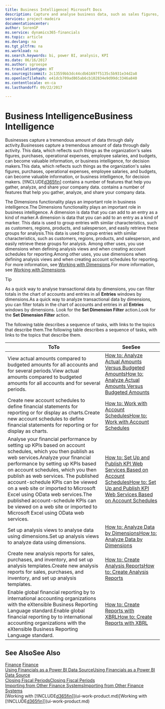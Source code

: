 ```yaml
---
title: Business Intelligence| Microsoft Docs
description: Capture and analyse business data, such as sales figures, purchases, operational expenses, employee salaries, and budgets, that can be valuable information for business intelligence or for decision making.
services: project-madeira
documentationcenter: 
author: SorenGP
ms.service: dynamics365-financials
ms.topic: article
ms.devlang: na
ms.tgt_pltfrm: na
ms.workload: na
ms.search.keywords: bi, power BI, analysis, KPI
ms.date: 06/16/2017
ms.author: sgroespe
ms.translationtype: HT
ms.sourcegitcommit: 2c13559bb3dc44cdb61697f5135c5b931e34d2a8
ms.openlocfilehash: e41dcb709ad865ab6cb102834e9d99dc3346a840
ms.contentlocale: en-ca
ms.lasthandoff: 09/22/2017

---
```

# <a name="business-intelligence"></a><span data-ttu-id="336a9-103">Business Intelligence</span><span class="sxs-lookup"><span data-stu-id="336a9-103">Business Intelligence</span></span>
<span data-ttu-id="336a9-104">Businesses capture a tremendous amount of data through daily activity.</span><span class="sxs-lookup"><span data-stu-id="336a9-104">Businesses capture a tremendous amount of data through daily activity.</span></span> <span data-ttu-id="336a9-105">This data, which reflects such things as the organization's sales figures, purchases, operational expenses, employee salaries, and budgets, can become valuable information, or business intelligence, for decision makers.</span><span class="sxs-lookup"><span data-stu-id="336a9-105">This data, which reflects such things as the organization's sales figures, purchases, operational expenses, employee salaries, and budgets, can become valuable information, or business intelligence, for decision makers.</span></span> [!INCLUDE[d365fin](includes/d365fin_md.md)]<span data-ttu-id="336a9-106"> contains a number of features that help you gather, analyze, and share your company data.</span><span class="sxs-lookup"><span data-stu-id="336a9-106"> contains a number of features that help you gather, analyze, and share your company data.</span></span>

<span data-ttu-id="336a9-107">The Dimensions functionality plays an important role in business intelligence.</span><span class="sxs-lookup"><span data-stu-id="336a9-107">The Dimensions functionality plays an important role in business intelligence.</span></span> <span data-ttu-id="336a9-108">A dimension is data that you can add to an entry as a kind of marker.</span><span class="sxs-lookup"><span data-stu-id="336a9-108">A dimension is data that you can add to an entry as a kind of marker.</span></span> <span data-ttu-id="336a9-109">This data is used to group entries with similar characteristics, such as customers, regions, products, and salesperson, and easily retrieve these groups for analysis.</span><span class="sxs-lookup"><span data-stu-id="336a9-109">This data is used to group entries with similar characteristics, such as customers, regions, products, and salesperson, and easily retrieve these groups for analysis.</span></span> <span data-ttu-id="336a9-110">Among other uses, you use dimensions  when defining analysis views and when creating account schedules for reporting.</span><span class="sxs-lookup"><span data-stu-id="336a9-110">Among other uses, you use dimensions  when defining analysis views and when creating account schedules for reporting.</span></span> <span data-ttu-id="336a9-111">For more information, see [Working with Dimensions](finance-dimensions.md).</span><span class="sxs-lookup"><span data-stu-id="336a9-111">For more information, see [Working with Dimensions](finance-dimensions.md).</span></span>

> [!TIP]
> <span data-ttu-id="336a9-112">As a quick way to analyse transactional data by dimensions, you can filter totals in the chart of accounts and entries in all **Entries** windows by dimensions.</span><span class="sxs-lookup"><span data-stu-id="336a9-112">As a quick way to analyze transactional data by dimensions, you can filter totals in the chart of accounts and entries in all **Entries** windows by dimensions.</span></span> <span data-ttu-id="336a9-113">Look for the **Set Dimension Filter** action.</span><span class="sxs-lookup"><span data-stu-id="336a9-113">Look for the **Set Dimension Filter** action.</span></span>  

<span data-ttu-id="336a9-114">The following table describes a sequence of tasks, with links to the topics that describe them.</span><span class="sxs-lookup"><span data-stu-id="336a9-114">The following table describes a sequence of tasks, with links to the topics that describe them.</span></span>  

| <span data-ttu-id="336a9-115">To</span><span class="sxs-lookup"><span data-stu-id="336a9-115">To</span></span> | <span data-ttu-id="336a9-116">See</span><span class="sxs-lookup"><span data-stu-id="336a9-116">See</span></span> |
| --- | --- |
|<span data-ttu-id="336a9-117">View actual amounts compared to budgeted amounts for all accounts and for several periods.</span><span class="sxs-lookup"><span data-stu-id="336a9-117">View actual amounts compared to budgeted amounts for all accounts and for several periods.</span></span>|[<span data-ttu-id="336a9-118">How to: Analyze Actual Amounts Versus Budgeted Amounts</span><span class="sxs-lookup"><span data-stu-id="336a9-118">How to: Analyze Actual Amounts Versus Budgeted Amounts</span></span>](bi-how-analyze-actual-versus-budget.md)|
|<span data-ttu-id="336a9-119">Create new account schedules to define financial statements for reporting or for display as charts.</span><span class="sxs-lookup"><span data-stu-id="336a9-119">Create new account schedules to define financial statements for reporting or for display as charts.</span></span>|[<span data-ttu-id="336a9-120">How to: Work with Account Schedules</span><span class="sxs-lookup"><span data-stu-id="336a9-120">How to: Work with Account Schedules</span></span>](bi-how-work-account-schedule.md)|
|<span data-ttu-id="336a9-121">Analyse your financial performance by setting up KPIs based on account schedules, which you then publish as web services.</span><span class="sxs-lookup"><span data-stu-id="336a9-121">Analyze your financial performance by setting up KPIs based on account schedules, which you then publish as web services.</span></span> <span data-ttu-id="336a9-122">The published account-schedule KPIs can be viewed on a web site or imported to Microsoft Excel using OData web services.</span><span class="sxs-lookup"><span data-stu-id="336a9-122">The published account-schedule KPIs can be viewed on a web site or imported to Microsoft Excel using OData web services.</span></span>|[<span data-ttu-id="336a9-123">How to: Set Up and Publish KPI Web Services Based on Account Schedules</span><span class="sxs-lookup"><span data-stu-id="336a9-123">How to: Set Up and Publish KPI Web Services Based on Account Schedules</span></span>](bi-how-to-set-up-and-publish-kpi-web-services-based-on-account-schedules.md)|
|<span data-ttu-id="336a9-124">Set up analysis views to analyse data using dimensions.</span><span class="sxs-lookup"><span data-stu-id="336a9-124">Set up analysis views to analyze data using dimensions.</span></span>|[<span data-ttu-id="336a9-125">How to: Analyze Data by Dimensions</span><span class="sxs-lookup"><span data-stu-id="336a9-125">How to: Analyze Data by Dimensions</span></span>](bi-how-analyze-data-dimension.md)|
|<span data-ttu-id="336a9-126">Create new analysis reports for sales, purchases, and inventory, and set up analysis templates.</span><span class="sxs-lookup"><span data-stu-id="336a9-126">Create new analysis reports for sales, purchases, and inventory, and set up analysis templates.</span></span>|[<span data-ttu-id="336a9-127">How to: Create Analysis Reports</span><span class="sxs-lookup"><span data-stu-id="336a9-127">How to: Create Analysis Reports</span></span>](bi-how-create-analysis-views-reports.md)|
|<span data-ttu-id="336a9-128">Enable global financial reporting by to international accounting organizations with the eXtensible Business Reporting Language standard.</span><span class="sxs-lookup"><span data-stu-id="336a9-128">Enable global financial reporting by to international accounting organizations with the eXtensible Business Reporting Language standard.</span></span>|[<span data-ttu-id="336a9-129">How to: Create Reports with XBRL</span><span class="sxs-lookup"><span data-stu-id="336a9-129">How to: Create Reports with XBRL</span></span>](bi-create-reports-with-xbrl.md)|

## <a name="see-also"></a><span data-ttu-id="336a9-130">See Also</span><span class="sxs-lookup"><span data-stu-id="336a9-130">See Also</span></span>
<span data-ttu-id="336a9-131">[Finance](finance.md)  </span><span class="sxs-lookup"><span data-stu-id="336a9-131">[Finance](finance.md)  </span></span>  
[<span data-ttu-id="336a9-132">Using Financials as a Power BI Data Source</span><span class="sxs-lookup"><span data-stu-id="336a9-132">Using Financials as a Power BI Data Source</span></span>](across-how-use-financials-data-source-powerbi.md)  
[<span data-ttu-id="336a9-133">Closing Fiscal Periods</span><span class="sxs-lookup"><span data-stu-id="336a9-133">Closing Fiscal Periods</span></span>](year-close-years-periods.md)  
[<span data-ttu-id="336a9-134">Importing from Other Finance Systems</span><span class="sxs-lookup"><span data-stu-id="336a9-134">Importing from Other Finance Systems</span></span>](upload-data.md)  
<span data-ttu-id="336a9-135">[Working with [!INCLUDE[d365fin](includes/d365fin_md.md)]](ui-work-product.md)</span><span class="sxs-lookup"><span data-stu-id="336a9-135">[Working with [!INCLUDE[d365fin](includes/d365fin_md.md)]](ui-work-product.md)</span></span>


